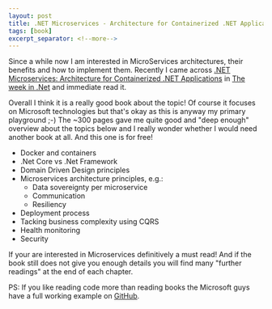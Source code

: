 ```yaml
---
layout: post
title: .NET Microservices - Architecture for Containerized .NET Applications
tags: [book]
excerpt_separator: <!--more-->
---
```


Since a while now I am interested in MicroServices architectures, their benefits and how to implement them.
Recently I came across [.NET Microservices: Architecture for Containerized .NET Applications](https://www.microsoft.com/net/download/thank-you/microservices-architecture-ebook)
in [The week in .Net](https://blogs.msdn.microsoft.com/dotnet/tag/week-in-net/) and immediate read it.

Overall I think it is a really good book about the topic!
Of course it focuses on Microsoft technologies but that's okay as this is anyway my primary playground ;-)
The ~300 pages gave me quite good and "deep enough" overview about the topics below and I really wonder whether I would
need another book at all. And this one is for free!
<!--more-->
- Docker and containers
- .Net Core vs .Net Framework
- Domain Driven Design principles
- Microservices architecture principles, e.g.:
  - Data sovereignty per microservice
  - Communication
  - Resiliency
- Deployment process
- Tacking business complexity using CQRS
- Health monitoring
- Security

If your are interested in Microservices definitively a must read!
And if the book still does not give you enough details you will find many "further readings" at the end
of each chapter.

PS: If you like reading code more than reading books the Microsoft guys have a full working example on 
[GitHub](https://github.com/dotnet-architecture/eShopOnContainers).

